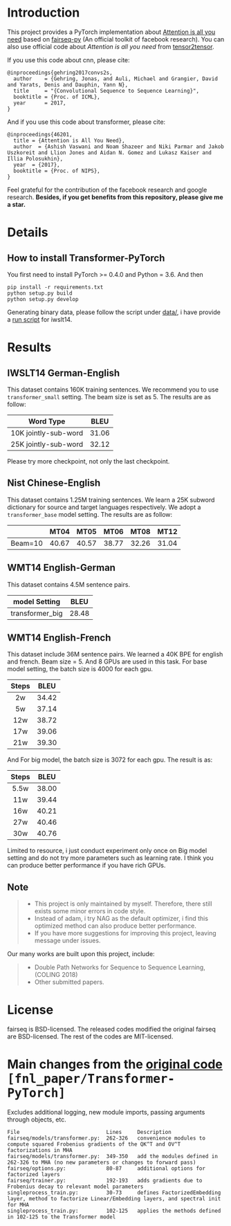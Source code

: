# Introduction
This project provides a PyTorch implementation about [Attention is all you need](https://arxiv.org/pdf/1706.03762.pdf) based on [fairseq-py](https://github.com/facebookresearch/fairseq-py) (An official toolkit of facebook research). You can also use official code about *Attention is all you need* from [tensor2tensor](https://github.com/tensorflow/tensor2tensor).

If you use this code about cnn, please cite:
```
@inproceedings{gehring2017convs2s,
  author    = {Gehring, Jonas, and Auli, Michael and Grangier, David and Yarats, Denis and Dauphin, Yann N},
  title     = "{Convolutional Sequence to Sequence Learning}",
  booktitle = {Proc. of ICML},
  year      = 2017,
}
```
And if you use this code about transformer, please cite:
```
@inproceedings{46201,
  title = {Attention is All You Need},
  author  = {Ashish Vaswani and Noam Shazeer and Niki Parmar and Jakob Uszkoreit and Llion Jones and Aidan N. Gomez and Lukasz Kaiser and Illia Polosukhin},
  year  = {2017},
  booktitle = {Proc. of NIPS},
}
```
Feel grateful for the contribution of the facebook research and google research. **Besides, if you get benefits from this repository, please give me a star.**

# Details

## How to install Transformer-PyTorch
You first need to install PyTorch >= 0.4.0 and Python = 3.6. And then
```
pip install -r requirements.txt
python setup.py build
python setup.py develop
```

Generating binary data, please follow the script under [data/](data/), i have provide a [run script](run_iwslt14_transformer.sh) for iwslt14.

# Results

## IWSLT14 German-English
This dataset contains 160K training sentences. We recommend you to use `transformer_small` setting. The beam size is set as 5. The results are as follow:

|Word Type|BLEU|
|:-:|:-:|
|10K jointly-sub-word|31.06|
|25K jointly-sub-word|32.12|

Please try more checkpoint, not only the last checkpoint.

## Nist Chinese-English

This dataset contains 1.25M training sentences. We learn a 25K subword dictionary for source and target languages respectively. We adopt a `transformer_base` model setting. The results are as follow:

||MT04|MT05|MT06|MT08|MT12|
|:-:|:-:|:-:|:-:|:-:|:-:|
|Beam=10|40.67|40.57|38.77|32.26|31.04|

## WMT14 English-German
This dataset contains 4.5M sentence pairs. 

|model Setting| BLEU|
|:-:|:-:|
|transformer_big|28.48|


## WMT14 English-French
This dataset include 36M sentence pairs. We learned a 40K BPE for english and french. Beam size = 5. And 8 GPUs are used in this task. For base model setting, the batch size is 4000 for each gpu.

|Steps|BLEU|
|:-:|:-:|
|2w|34.42|
|5w|37.14|
|12w|38.72|
|17w|39.06|
|21w|39.30|

And For big model, the batch size is 3072 for each gpu. The result is as:

|Steps|BLEU|
|:-:|:-:|
|5.5w|38.00|
|11w|39.44|
|16w|40.21|
|27w|40.46|
|30w|40.76|

Limited to resource, i just conduct experiment only once on Big model setting and do not try more parameters such as learning rate. I think you can produce better performance if you have rich GPUs.

## Note
> * This project is only maintained by myself. Therefore, there still exists some minor errors in code style.
> * Instead of adam, i try NAG as the default optimizer, i find this optimized method can also produce better performance.
> * If you have more suggestions for improving this project, leaving message under issues.

Our many works are built upon this project, include:
> * Double Path Networks for Sequence to Sequence Learning, (COLING 2018)
> * Other submitted papers.

# License
fairseq is BSD-licensed. The released codes modified the original fairseq are BSD-licensed. The rest of the codes are MIT-licensed.

# Main changes from the [original code](https://github.com/StillKeepTry/Transformer-PyTorch) <tt>[fnl_paper/Transformer-PyTorch]</tt> 
Excludes additional logging, new module imports, passing arguments through objects, etc.
```
File                            Lines     Description
fairseq/models/transformer.py:  262-326   convenience modules to compute squared Frobenius gradients of the QK^T and OV^T factorizations in MHA
fairseq/models/transformer.py:  349-350   add the modules defined in 262-326 to MHA (no new parameters or changes to forward pass)
fairseq/options.py:             80-87     additional options for factorized layers
fairseq/trainer.py:             192-193   adds gradients due to Frobenius decay to relevant model parameters
singleprocess_train.py:         30-73     defines FactorizedEmbedding layer, method to factorize Linear/Embedding layers, and spectral init for MHA
singleprocess_train.py:         102-125   applies the methods defined in 102-125 to the Transformer model
```
